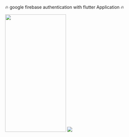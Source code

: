 🔥 google firebase authentication with flutter Application 🔥

<p float="left">
  <img src="https://user-images.githubusercontent.com/67319636/114214287-511a0e80-998e-11eb-8745-a1984573b9c3.png" width="196" height="380">
  <img src="https://user-images.githubusercontent.com/67319636/114214385-73ac2780-998e-11eb-9ce3-5f570b0e200a.png">
</p>

